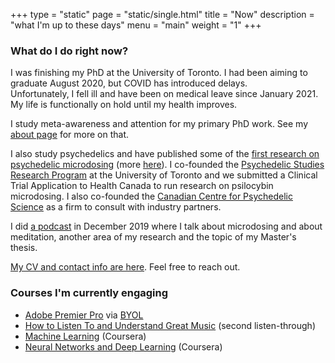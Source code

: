 +++
type = "static"
page = "static/single.html"
title = "Now"
description = "what I'm up to these days"
menu = "main"
weight = "1"
+++


### What do I do right now?

<!-- <img align="right" width="300" height="300" src="../attachments/Icon.jpg"> Comment --> 

I was finishing my PhD at the University of Toronto. I had been aiming to graduate August 2020, but COVID has introduced delays.  
Unfortunately, I fell ill and have been on medical leave since January 2021. My life is functionally on hold until my health improves.  

I study meta-awareness and attention for my primary PhD work. See my [about page](../about) for more on that.  

I also study psychedelics and have published some of the [first research on psychedelic microdosing](https://doi.org/10.1186/s12954-019-0308-4) (more [here](https://www.researchgate.net/project/Microdosing-Psychedelics)). I co-founded the [Psychedelic Studies Research Program](https://www.utm.utoronto.ca/psychedelics/) at the University of Toronto and we submitted a Clinical Trial Application to Health Canada to run research on psilocybin microdosing. I also co-founded the [Canadian Centre for Psychedelic Science](https://psychedelicscience.ca) as a firm to consult with industry partners. 

I did [a podcast](https://anchor.fm/tick-talk/episodes/Thomas-Anderson-Meditation--Science-and-Psychedelics-ea20jm) in December 2019 where I talk about microdosing and about meditation, another area of my research and the topic of my Master's thesis.

[My CV and contact info are here](https://1drv.ms/b/s!Avbd3naclSvRgYkflsH-JkHcCr6epQ). Feel free to reach out.

<!--### Where am I headed tomorrow? -->


### Courses I'm currently engaging

* [Adobe Premier Pro](https://youtu.be/MqwlW76sFCM) via [BYOL](https://www.bringyourownlaptop.com/)
* [How to Listen To and Understand Great Music](https://robertgreenbergmusic.com/download/listen-understand-great-music/) (second listen-through)
* [Machine Learning](https://www.coursera.org/learn/machine-learning/) (Coursera)
* [Neural Networks and Deep Learning](https://www.coursera.org/learn/neural-networks-deep-learning/) (Coursera)
